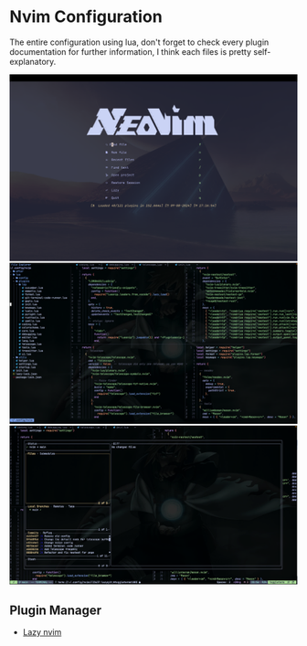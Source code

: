 # Nvim Configuration

The entire configuration using lua, don't forget to check every plugin
documentation for further information, I think each files is pretty self-explanatory.

![Base Image](./baseimage.png)
![Base Image](./splitscreen.png)
![Base Image](./lazygit.png)

## Plugin Manager

- [Lazy nvim](https://github.com/folke/lazy.nvim)
